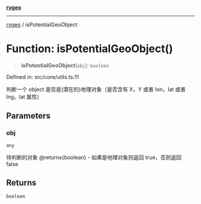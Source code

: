 [**rvgeo**](../README.md)

***

[rvgeo](../globals.md) / isPotentialGeoObject

# Function: isPotentialGeoObject()

> **isPotentialGeoObject**(`obj`): `boolean`

Defined in: src/core/utils.ts:11

判断一个 object 是否是(潜在的)地理对象（是否含有 X，Y 或者 lon，lat 或者 lng，lat 属性）

## Parameters

### obj

`any`

待判断的对象
@returns{boolean} - 如果是地理对象则返回 true，否则返回 false

## Returns

`boolean`

